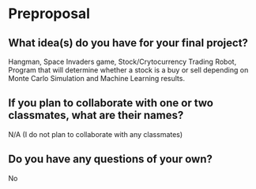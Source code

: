 # Preproposal

## What idea(s) do you have for your final project?

Hangman, Space Invaders game, Stock/Crytocurrency Trading Robot, Program that will determine whether a stock is a buy or sell depending on Monte Carlo Simulation and Machine Learning results. 

## If you plan to collaborate with one or two classmates, what are their names?

N/A (I do not plan to collaborate with any classmates)

## Do you have any questions of your own?

No
